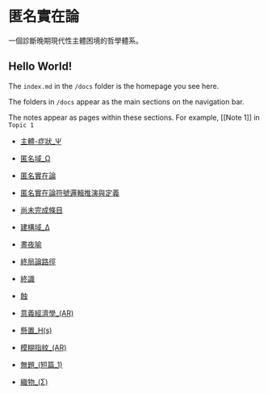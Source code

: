 # 匿名實在論

一個診斷晚期現代性主體困境的哲學體系。














## Hello World!

The `index.md` in the `/docs` folder is the homepage you see here.

The folders in `/docs` appear as the main sections on the navigation bar.

The notes appear as pages within these sections. For example, [[Note 1]] in `Topic 1`



- [主體-症狀_Ψ](/ar-omega/wiki/主體-症狀_Ψ)

- [匿名域_Ω](/ar-omega/wiki/匿名域_Ω)

- [匿名實在論](/ar-omega/wiki/匿名實在論)

- [匿名實在論符號邏輯推演與定義](/ar-omega/wiki/匿名實在論符號邏輯推演與定義)

- [尚未完成條目](/ar-omega/wiki/尚未完成條目)

- [建構域_Δ](/ar-omega/wiki/建構域_Δ)



- [晝夜喻](/ar-omega/wiki/晝夜喻)



- [終局論路徑](/ar-omega/wiki/終局論路徑)

- [終識](/ar-omega/wiki/終識)


- [蝕](/ar-omega/wiki/蝕)

- [意義經濟學_(AR)](/ar-omega/wiki/意義經濟學_(AR))

- [懸置_H(s)](/ar-omega/wiki/懸置_H(s))

- [模糊指紋_(AR)](/ar-omega/wiki/模糊指紋_(AR))

- [無題_(短篇_1)](/ar-omega/wiki/無題_(短篇_1))

- [織物_(Σ)](/ar-omega/wiki/織物_(Σ))

